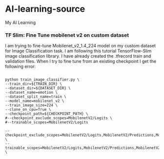 # AI-learning-source
My AI Learning
### TF Slim: Fine Tune mobilenet v2 on custom dataset
I am trying to fine-tune Mobilenet_v2_1.4_224 model on my custom dataset for Image Classification task. I am following this tutorial TensorFlow-Slim image classification library. I have already created the .tfrecord train and validation files. When I try to fine tune from an existing checkpoint I get the following error:
```shell

python train_image_classifier.py \
--train_dir=${TRAIN_DIR} \
--dataset_dir=${DATASET_DIR} \
--dataset_name=emotion \
--dataset_split_name=train \
--model_name=mobilenet_v2 \
--train_image_size=224 \
--clone_on_cpu=True \
--checkpoint_path=${CHECKPOINT_PATH} \
#--checkpoint_exclude_scopes=MobilenetV2/Logits \
#--trainable_scopes=MobilenetV2/Logits

--checkpoint_exclude_scopes=MobilenetV2/Logits,MobilenetV2/Predictions,MobilenetV2/predics \
--trainable_scopes=MobilenetV2/Logits,MobilenetV2/Predictions,MobilenetV2/predics \

```
